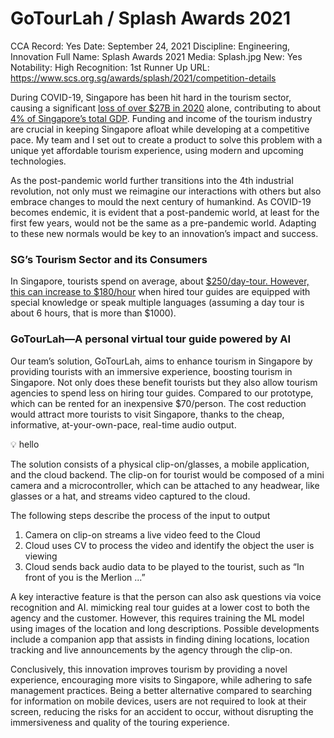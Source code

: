 # GoTourLah / Splash Awards 2021

CCA Record: Yes
Date: September 24, 2021
Discipline: Engineering, Innovation
Full Name: Splash Awards 2021
Media: Splash.jpg
New: Yes
Notability: High
Recognition: 1st Runner Up
URL: https://www.scs.org.sg/awards/splash/2021/competition-details

During COVID-19, Singapore has been hit hard in the tourism sector, causing a significant [loss of over $27B in 2020](https://www.straitstimes.com/business/economy/singapore-finds-staycations-cant-fill-277-billion-tourism-hole) alone, contributing to about [4% of Singapore’s total GDP](https://www.statista.com/topics/5234/tourism-and-hospitality-in-singapore/). Funding and income of the tourism industry are crucial in keeping Singapore afloat while developing at a competitive pace. My team and I set out to create a product to solve this problem with a unique yet affordable tourism experience, using modern and upcoming technologies.

As the post-pandemic world further transitions into the 4th industrial revolution, not only must we reimagine our interactions with others but also embrace changes to mould the next century of humankind. As COVID-19 becomes endemic, it is evident that a post-pandemic world, at least for the first few years, would not be the same as a pre-pandemic world. Adapting to these new normals would be key to an innovation’s impact and success.

### SG’s Tourism Sector and its Consumers

In Singapore, tourists spend on average, about [$250/day-tour. However, this can increase to $180/hour](https://www.straitstimes.com/singapore/ntuc-move-to-set-tour-guide-rates-draws-flak) when hired tour guides are equipped with special knowledge or speak multiple languages (assuming a day tour is about 6 hours, that is more than $1000).

### GoTourLah—A personal virtual tour guide powered by AI

Our team’s solution, GoTourLah, aims to enhance tourism in Singapore by providing tourists with an immersive experience, boosting tourism in Singapore. Not only does these benefit tourists but they also allow tourism agencies to spend less on hiring tour guides. Compared to our prototype, which can be rented for an inexpensive $70/person. The cost reduction would attract more tourists to visit Singapore, thanks to the cheap, informative, at-your-own-pace, real-time audio output.

<aside>
💡 hello

</aside>

The solution consists of a physical clip-on/glasses, a mobile application, and the cloud backend. The clip-on for tourist would be composed of a mini camera and a microcontroller, which can be attached to any headwear, like glasses or a hat, and streams video captured to the cloud.

The following steps describe the process of the input to output

1. Camera on clip-on streams a live video feed to the Cloud
2. Cloud uses CV to process the video and identify the object the user is viewing
3. Cloud sends back audio data to be played to the tourist, such as “In front of you is the Merlion ...”

A key interactive feature is that the person can also ask questions via voice recognition and AI. mimicking real tour guides at a lower cost to both the agency and the customer. However, this requires training the ML model using images of the location and long descriptions. Possible developments include a companion app that assists in finding dining locations, location tracking and live announcements by the agency through the clip-on.

Conclusively, this innovation improves tourism by providing a novel experience, encouraging more visits to Singapore, while adhering to safe management practices. Being a better alternative compared to searching for information on mobile devices, users are not required to look at their screen, reducing the risks for an accident to occur, without disrupting the immersiveness and quality of the touring experience.